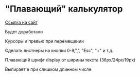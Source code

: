 # "Плавающий" калькулятор

[Ссылка на сайт](https://calculator-sage-five.vercel.app/)

Будет доработано

Курсоры и превью при перемещении

Сделать листнеры на кнопки 0-9,",", "Еsc", "+" и т.д.

Плавающий шрифт display от ширины текста (36px/24px/19px)

Выпирает e при слишком длинном числе
